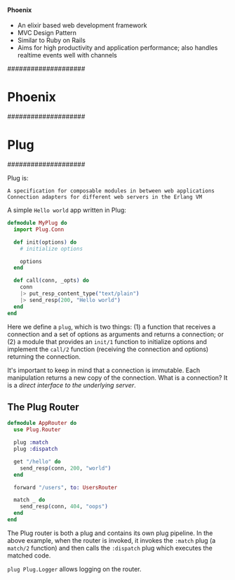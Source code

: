 #### Phoenix

* An elixir based web development framework
* MVC Design Pattern
* Similar to Ruby on Rails
* Aims for high productivity and application performance; also handles realtime events well with channels


####################
#     Phoenix      #
####################
#     Plug         #
####################


Plug is:
```
A specification for composable modules in between web applications
Connection adapters for different web servers in the Erlang VM
```

A simple `Hello world` app written in Plug:

```elixir
defmodule MyPlug do
  import Plug.Conn

  def init(options) do
    # initialize options

    options
  end

  def call(conn, _opts) do
    conn
    |> put_resp_content_type("text/plain")
    |> send_resp(200, "Hello world")
  end
end
```

Here we define a `plug`, which is two things: (1) a function that receives a connection and a set of options as arguments and returns a connection; or (2) a module that provides an `init/1` function to initialize options and implement the `call/2` function (receiving the connection and options) returning the connection.

It's important to keep in mind that a connection is immutable. Each manipulation returns a new copy of the connection. What is a connection? It is a *direct interface to the underlying server*.

## The Plug Router

```elixir
defmodule AppRouter do
  use Plug.Router

  plug :match
  plug :dispatch

  get "/hello" do
    send_resp(conn, 200, "world")
  end

  forward "/users", to: UsersRouter

  match _ do
    send_resp(conn, 404, "oops")
  end
end
```

The Plug router is both a plug and contains its own plug pipeline. In the above example, when the router is invoked, it invokes the `:match` plug (a `match/2` function) and then calls the `:dispatch` plug which executes the matched code.


`plug Plug.Logger` allows logging on the router.

